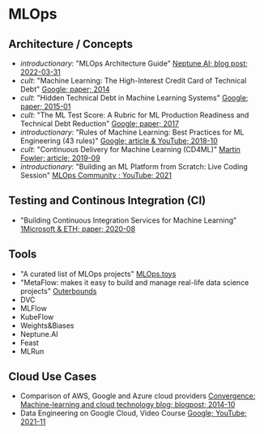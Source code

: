 # MLOps

## Architecture / Concepts
- *introductionary*: "MLOps Architecture Guide" [Neptune AI; blog post; 2022-03-31](https://neptune.ai/blog/mlops-architecture-guide)
- *cult*: "Machine Learning: The High-Interest Credit Card of Technical Debt" [Google; paper; 2014](https://storage.googleapis.com/pub-tools-public-publication-data/pdf/43146.pdf)
- *cult*: "Hidden Technical Debt in Machine Learning Systems" [Google; paper; 2015-01](https://proceedings.neurips.cc/paper/2015/file/86df7dcfd896fcaf2674f757a2463eba-Paper.pdf)
- *cult*: "The ML Test Score: A Rubric for ML Production Readiness and Technical Debt Reduction" [Google; paper; 2017](https://storage.googleapis.com/pub-tools-public-publication-data/pdf/aad9f93b86b7addfea4c419b9100c6cdd26cacea.pdf)
- *introductionary*: "Rules of Machine Learning: Best Practices for ML Engineering (43 rules)" [Google; article & YouTube; 2018-10](https://developers.google.com/machine-learning/guides/rules-of-ml)
- *cult*: "Continuous Delivery for Machine Learning (CD4ML)" [Martin Fowler; article; 2019-09](https://martinfowler.com/articles/cd4ml.html)
- *introductionary*: "Building an ML Platform from Scratch: Live Coding Session" [MLOps Community ; YouTube; 2021](https://www.youtube.com/watch?v=s8Jj9gzQ3xA)


## Testing and Continous Integration (CI)

- "Building Continuous Integration Services for Machine Learning" [1Microsoft & ETH; paper; 2020-08](https://pages.cs.wisc.edu/~wentaowu/papers/kdd20-ci-for-ml.pdf)

## Tools
- "A curated list of MLOps projects" [MLOps.toys](https://mlops.toys/feature-store)
- "MetaFlow: makes it easy to build and manage real-life data science projects" [Outerbounds](https://outerbounds.com/)
- DVC
- MLFlow
- KubeFlow
- Weights&Biases
- Neptune.AI
- Feast
- MLRun
 
## Cloud Use Cases
 - Comparison of AWS, Google and Azure cloud providers [Convergence: Machine-learning and cloud technology blog; blogpost; 2014-10](https://aawasthi.blogspot.com/2014/10/cloud-nomenclature-aws-google-azure.html)
 - Data Engineering on Google Cloud, Video Course [Google; YouTube; 2021-11](https://www.youtube.com/watch?v=7TYLYjaHB64&list=PLmI_IVYHB9Fred0mR-280Uro9HOH9Lo98)
